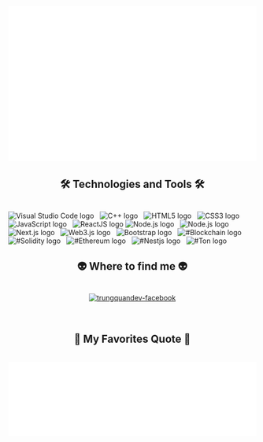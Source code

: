 <!-- Trungquandev -->
<a href="#" target="_blank">
  <img src="svg/trungquandev.svg" width="1200" alt="trungquandev-official" />
</a>

<h2 align="center">🛠 Technologies and Tools 🛠</h2>
<br>
<!-- https://simpleicons.org/ -->
<span><img src="https://img.shields.io/badge/VS%20Code-282C34?logo=visual-studio-code&logoColor=007ACC" alt="Visual Studio Code logo" title="Visual Studio Code" height="25" /></span>
&nbsp;
<span><img src="https://img.shields.io/badge/C++-282C34?logo=c%2B%2B&logoColor=00599C" alt="C++ logo" title="C++" height="25" /></span>
&nbsp;
<span><img src="https://img.shields.io/badge/HTML5-282C34?logo=html5&logoColor=E34F26" alt="HTML5 logo" title="HTML5" height="25" /></span>
&nbsp;
<span><img src="https://img.shields.io/badge/CSS3-282C34?logo=css3&logoColor=1572B6" alt="CSS3 logo" title="CSS3" height="25" /></span>
&nbsp;
<span><img src="https://img.shields.io/badge/JavaScript-282C34?logo=javascript&logoColor=F7DF1E" alt="JavaScript logo" title="JavaScript" height="25" /></span>
&nbsp;
<span><img src="https://img.shields.io/badge/ReactJS-282C34?logo=react&logoColor=61DAFB" alt="ReactJS logo" title="ReactJS" height="25" /></span>
<span><img src="https://img.shields.io/badge/Semantic UI React-282C34?logo=semanticuireact&logoColor=00F200" alt="Node.js logo" title="Node.js" height="25" /></span>
&nbsp;
<span><img src="https://img.shields.io/badge/Node.js-282C34?logo=node.js&logoColor=00F200" alt="Node.js logo" title="Node.js" height="25" /></span>
&nbsp;
<span><img src="https://img.shields.io/badge/Next.js-282C34?logo=next.js&logoColor=#000000" alt="Next.js logo" title="Next.js" height="25" /></span>
&nbsp;
<span><img src="https://img.shields.io/badge/Web3.js-282C34?logo=web3.js&logoColor=#F16822" alt="Web3.js logo" title="Web3.js" height="25" /></span>
&nbsp;
<span><img src="https://img.shields.io/badge/Bootstrap-282C34?logo=bootstrap&logoColor=7952B3" alt="Bootstrap logo" title="Bootstrap" height="25" /></span>
&nbsp;
<span><img src="https://img.shields.io/badge/Blockchain-282C34?logo=blockchaindotcom&logoColor=#121D33" alt="#Blockchain logo" title="Blockchain" height="25" /></span>
&nbsp;
<span><img src="https://img.shields.io/badge/Solidity-282C34?logo=solidity&logoColor=#363636" alt="#Solidity logo" title="Solidity" height="25" /></span>
&nbsp;
<span><img src="https://img.shields.io/badge/Ethereum-282C34?logo=ethereum&logoColor=#3C3C3D" alt="#Ethereum logo" title="Ethereum" height="25" /></span>
&nbsp;
<span><img src="https://img.shields.io/badge/Nestjs-282C34?logo=nestjs&logoColor=#E0234E" alt="#Nestjs logo" title="Nestjs" height="25" /></span>
&nbsp;
<span><img src="https://img.shields.io/badge/Ton FunC-282C34?logo=ton&logoColor=#0098EA" alt="#Ton logo" title="ton" height="25" /></span>
&nbsp;

<br>
<h2 align="center">👽 Where to find me 👽</h2>
</br>

<!-- https://icons8.com -->
<div align="center">
  <a href="https://www.facebook.com/yk.zed" target="blank">
    <img src="https://img.icons8.com/bubbles/100/000000/facebook-new.png" alt="trungquandev-facebook" />
  </a>
</div>
<br>

<br>
<h2 align="center">📑 My Favorites Quote 📑</h2>
<br>
<a href="#" target="_blank">
  <img src="svg/trungquandev-quotes.svg" width="846" height="150" alt="trungquandev-official" />
</a>
